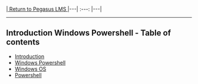 |<a href="https://github.com/ccoovrey/pegasus_lms/blob/master/README.md" rel="Return to Course Introduction"> Return to Pegasus LMS </a>
|---|  :---:  |---|

---

## Introduction Windows Powershell - Table of contents

* [Introduction](README.md)
* [Windows Powershell](01_Introduction.md)
* [Windows OS](02_intro_win_os.md)
* [Powershell](03_powershell.md)
  
